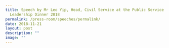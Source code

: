 ```yaml
---
title: Speech by Mr Leo Yip, Head, Civil Service at the Public Service
  Leadership Dinner 2018
permalink: /press-room/speeches/permalink/
date: 2018-11-21
layout: post
description: ""
image: ""
---
```

